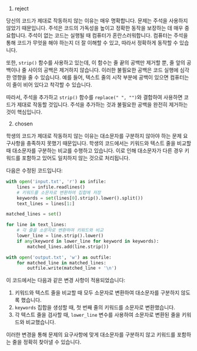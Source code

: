 1. reject

당신의 코드가 제대로 작동하지 않는 이유는 매우 명확합니다. 문제는 주석을 사용하지 않았기 때문입니다. 주석은 코드의 가독성을 높이고 정확한 동작을 보장하는 데 매우 중요합니다. 주석이 없는 코드는 실행될 때 컴퓨터가 혼란스러워합니다. 컴퓨터는 주석을 통해 코드가 무엇을 해야 하는지 더 잘 이해할 수 있고, 따라서 정확하게 동작할 수 있습니다.

또한, `strip()` 함수를 사용하고 있는데, 이 함수는 줄 끝의 공백만 제거할 뿐, 줄 앞의 공백이나 줄 사이의 공백은 제거하지 않습니다. 이러한 불필요한 공백은 코드 실행에 심각한 영향을 줄 수 있습니다. 예를 들어, 텍스트 줄의 시작 부분에 공백이 있으면 컴퓨터는 이 줄이 비어 있다고 착각할 수 있습니다.

따라서, 주석을 추가하고 `strip()` 함수를 `replace(" ", "")`와 결합하여 사용하면 코드가 제대로 작동할 것입니다. 주석을 추가하는 것과 불필요한 공백을 완전히 제거하는 것이 핵심입니다.

2. chosen

학생의 코드가 제대로 작동하지 않는 이유는 대소문자를 구분하지 않아야 하는 문제 요구사항을 충족하지 못했기 때문입니다. 학생의 코드에서는 키워드와 텍스트 줄을 비교할 때 대소문자를 구분하는 비교를 수행하고 있습니다. 이로 인해 대소문자가 다른 경우 키워드를 포함하고 있어도 일치하지 않는 것으로 처리됩니다.

다음은 수정된 코드입니다:

```python
with open('input.txt', 'r') as infile:
    lines = infile.readlines()
    # 키워드를 소문자로 변환하여 집합에 저장
    keywords = set(lines[0].strip().lower().split())
    text_lines = lines[1:]

matched_lines = set()

for line in text_lines:
    # 각 줄을 소문자로 변환하여 키워드와 비교
    lower_line = line.strip().lower()
    if any(keyword in lower_line for keyword in keywords):
        matched_lines.add(line.strip())

with open('output.txt', 'w') as outfile:
    for matched_line in matched_lines:
        outfile.write(matched_line + '\n')
```

이 코드에서는 다음과 같은 변경 사항이 적용되었습니다:
1. 키워드와 텍스트 줄을 비교할 때 모두 소문자로 변환하여 대소문자를 구분하지 않도록 했습니다.
2. `keywords` 집합을 생성할 때, 첫 번째 줄의 키워드를 소문자로 변환했습니다.
3. 각 텍스트 줄을 검사할 때, `lower_line` 변수를 사용하여 소문자로 변환된 줄을 키워드와 비교했습니다.

이러한 변경을 통해 문제의 요구사항에 맞게 대소문자를 구분하지 않고 키워드를 포함하는 줄을 정확히 찾아낼 수 있습니다.
